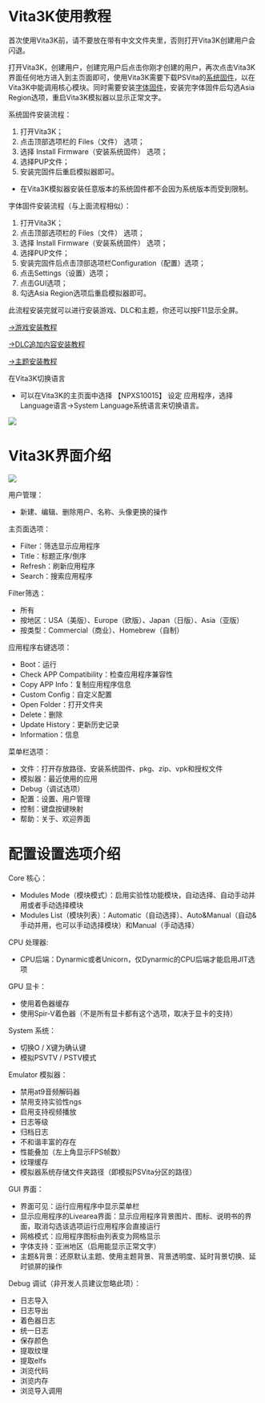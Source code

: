 # Vita3K使用教程
首次使用Vita3K前，请不要放在带有中文文件夹里，否则打开Vita3K创建用户会闪退。

打开Vita3K，创建用户，创建完用户后点击你刚才创建的用户，再次点击Vita3K界面任何地方进入到主页面即可，使用Vita3K需要下载PSVita的[系统固件](http://dus01.psv.update.playstation.net/update/psv/image/2019_0924/rel_034ab948bbf1a002e0a058c602184b32/PSVUPDAT.PUP)，以在Vita3K中能调用核心模块。同时需要安装[字体固件](http://dus01.psp2.update.playstation.net/update/psp2/image/2019_0924/sd_8b5f60b56c3da8365b973dba570c53a5/PSP2UPDAT.PUP?dest=us)，安装完字体固件后勾选Asia Region选项，重启Vita3K模拟器以显示正常文字。

系统固件安装流程：
1. 打开Vita3K；
2. 点击顶部选项栏的 Files（文件） 选项；
3. 选择 Install Firmware（安装系统固件） 选项；
4. 选择PUP文件；
5. 安装完固件后重启模拟器即可。
- 在Vita3K模拟器安装任意版本的系统固件都不会因为系统版本而受到限制。

字体固件安装流程（与上面流程相似）：
1. 打开Vita3K；
2. 点击顶部选项栏的 Files（文件） 选项；
3. 选择 Install Firmware（安装系统固件） 选项；
4. 选择PUP文件；
5. 安装完固件后点击顶部选项栏Configuration（配置）选项；
6. 点击Settings（设置）选项；
7. 点击GUI选项；
8. 勾选Asia Region选项后重启模拟器即可。

此流程安装完就可以进行安装游戏、DLC和主题，你还可以按F11显示全屏。

[->游戏安装教程](https://github.com/Croden1999/Vita3K-quick-guide/blob/main/README_game.md)

[->DLC追加内容安装教程](https://github.com/Croden1999/Vita3K-quick-guide/blob/main/README_dlc.md)

[->主题安装教程](https://github.com/Croden1999/Vita3K-quick-guide/blob/main/README_theme.md)

在Vita3K切换语言
- 可以在Vita3K的主页面中选择 【NPXS10015】 设定 应用程序，选择Language语言->System Language系统语言来切换语言。

![](https://user-images.githubusercontent.com/61804715/131735493-7b80ae2e-dfe0-4d83-bcc8-454fb5d0873d.png)


# Vita3K界面介绍
![](https://user-images.githubusercontent.com/61804715/131706598-114cd931-e30c-4da3-a1cd-17270b749aee.png)

用户管理：
- 新建、编辑、删除用户、名称、头像更换的操作

主页面选项：
- Filter：筛选显示应用程序
- Title：标题正序/倒序
- Refresh：刷新应用程序
- Search：搜索应用程序

Filter筛选：
- 所有
- 按地区：USA（美版）、Europe（欧版）、Japan（日版）、Asia（亚版）
- 按类型：Commercial（商业）、Homebrew（自制）

应用程序右键选项：
- Boot：运行
- Check APP Compatibility：检查应用程序兼容性
- Copy APP Info：复制应用程序信息
- Custom Config：自定义配置
- Open Folder：打开文件夹
- Delete：删除
- Update History：更新历史记录
- Information：信息

菜单栏选项：
- 文件：打开存放路径、安装系统固件、pkg、zip、vpk和授权文件
- 模拟器：最近使用的应用
- Debug（调试选项）
- 配置：设置、用户管理
- 控制：键盘按键映射
- 帮助：关于、欢迎界面

# 配置设置选项介绍
Core 核心：
- Modules Mode（模块模式）：启用实验性功能模块，自动选择、自动手动并用或者手动选择模块
- Modules List（模块列表）：Automatic（自动选择）、Auto&Manual（自动&手动并用，也可以手动选择模块）和Manual（手动选择）

CPU 处理器:
- CPU后端：Dynarmic或者Unicorn，仅Dynarmic的CPU后端才能启用JIT选项

GPU 显卡：
- 使用着色器缓存
- 使用Spir-V着色器（不是所有显卡都有这个选项，取决于显卡的支持）

System 系统：
- 切换O / X键为确认键
- 模拟PSVTV / PSTV模式

Emulator 模拟器：
- 禁用at9音频解码器
- 禁用支持实验性ngs
- 启用支持视频播放
- 日志等级
- 归档日志
- 不和谐丰富的存在
- 性能叠加（左上角显示FPS帧数）
- 纹理缓存
- 模拟器系统存储文件夹路径（即模拟PSVita分区的路径）

GUI 界面：
- 界面可见：运行应用程序中显示菜单栏
- 显示应用程序的Livearea界面：显示应用程序背景图片、图标、说明书的界面，取消勾选该选项运行应用程序会直接运行
- 网格模式：应用程序图标由列表变为网格显示
- 字体支持：亚洲地区（启用能显示正常文字）
- 主题&背景：还原默认主题、使用主题背景、背景透明度、延时背景切换、延时锁屏的操作

Debug 调试（非开发人员建议忽略此项）：
- 日志导入
- 日志导出
- 着色器日志
- 统一日志
- 保存颜色
- 提取纹理
- 提取elfs
- 浏览代码
- 浏览内存
- 浏览导入调用
